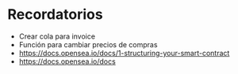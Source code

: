 # Recordatorios

- Crear cola para invoice
- Función para cambiar precios de compras
- https://docs.opensea.io/docs/1-structuring-your-smart-contract
- https://docs.opensea.io/docs

